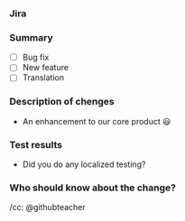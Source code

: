 ### Jira

### Summary
- [ ] Bug fix
- [ ] New feature
- [ ] Translation

### Description of chenges
- An enhancement to our core product :smiley:

### Test results

- Did you do any localized testing?

### Who should know about the change?

/cc: @githubteacher
